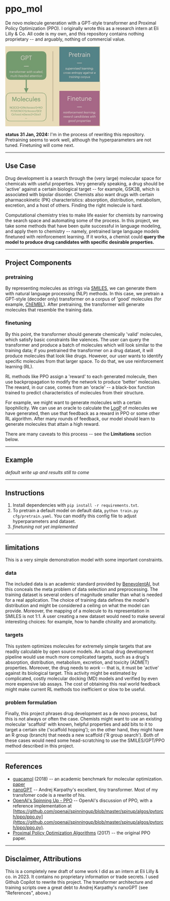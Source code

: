 # ppo_mol

De novo molecule generation with a GPT-style transformer and Proximal Policy Optimization (PPO). I originally wrote this as a research intern at Eli Lilly & Co. All code is my own, and this repository contains nothing proprietary -- and arguably, nothing of commercial value.

<img alt="An overview graphic showing the project phases of pretraining and finetuning." src="ppo_mol_ov.jpg" width=300px>

**status 31 Jan, 2024:** I'm in the process of rewriting this repository. Pretraining seems to work well, although the hyperparameters are not tuned. Finetuning will come next.

---
## Use Case
Drug development is a search through the (very large) molecular space for chemicals with useful properties. Very generally speaking, a drug should be 'active' against a certain biological target -- for example, GSK3B, which is associated with bipolar disorder. Chemists also want drugs with certain pharmacokinetic (PK) characteristics: absorption, distribution, metabolism, excretion, and a host of others. Finding the right molecule is hard.

Computational chemistry tries to make life easier for chemists by narrowing the search space and automating some of the process. In this project, we take some methods that have been quite successful in language modeling, and apply them to chemistry -- namely, pretrained large language models finetuned with reinforcement learning. If it works, a chemist could **query the model to produce drug candidates with specific desirable properties.**

---
## Project Components
### pretraining
By representing molecules as strings via [SMILES](https://en.wikipedia.org/wiki/Simplified_molecular-input_line-entry_system), we can generate them with natural language processing (NLP) methods. In this case, we pretrain a GPT-style (decoder only) transformer on a corpus of 'good' molecules (for example, [ChEMBL](https://en.wikipedia.org/wiki/ChEMBL)). After pretraining, the transformer will generate molecules that resemble the training data.

### finetuning
By this point, the transformer should generate chemically 'valid' molecules, which satisfy basic constraints like valences. The user can query the transformer and produce a batch of molecules which will look similar to the training data; if you pretrained the transformer on a drug dataset, it will produce molecules that look like drugs.  However, our user wants to identify specific molecules from that larger space. To do that, we use reinforcement learning (RL).

RL methods like PPO assign a 'reward' to each generated molecule, then use backpropagation to modify the network to produce 'better' molecules. The reward, in our case, comes from an 'oracle' -- a black-box function trained to predict characteristics of molecules from their structure.

For example, we might want to generate molecules with a certain lipophilicity. We can use an oracle to calculate the [LogP](https://en.wikipedia.org/wiki/Partition_coefficient) of molecules we have generated, then use that feedback as a reward in PPO or some other RL algorithm. After many rounds of feedback, our model should learn to generate molecules that attain a high reward.

There are many caveats to this process -- see the **Limitations** section below.

---
## Example

*default write up and results still to come*

---
## Instructions
1. Install dependencies with `pip install -r requirements.txt`.
2. To pretrain a default model on default data, `python train.py cfg/pretrain.yaml`. You can modify this config file to adjust hyperparameters and dataset.
3. *finetuning not yet implemented*

---
## limitations
This is a very simple demonstration model with some important constraints.
### data
The included data is an academic standard provided by [BenevolentAI](https://github.com/BenevolentAI/guacamol), but this conceals the meta problem of data selection and preprocessing. The training dataset is several orders of magnitude smaller than what is needed for a real application. The choice of training data defines the model's distribution and might be considered a ceiling on what the model can provide. Moreover, the mapping of a molecule to its representation in SMILES is not 1:1. A user creating a new dataset would need to make several interesting choices: for example, how to handle chirality and aromaticity.

### targets
This system optimizes molecules for extremely simple targets that are readily calculable by open source models. An actual drug development pipeline would use much more complicated targets, such as a drug's absorption, distribution, metabolism, excretion, and toxicity (ADMET) properties. Moreover, the drug needs to *work* -- that is, it must be 'active' against its biological target. This activity might be estimated by complicated, costly molecular docking (MD) models and verified by even more expensive lab assays. The cost of obtaining this real world feedback might make current RL methods too inefficient or slow to be useful.

### problem formulation
Finally, this project phrases drug development as a de novo process, but this is not always or often the case. Chemists might want to use an existing molecular 'scaffold' with known, helpful properties and add bits to it to target a certain site ('scaffold hopping'); on the other hand, they might have an R group (branch) that needs a new scaffold ('R group search'). Both of these cases would need some head-scratching to use the SMILES/GPT/PPO method described in this project.

---
## References
* [guacamol](https://github.com/BenevolentAI/guacamol) (2018) -- an academic benchmark for molecular optimization. [paper](https://arxiv.org/abs/1811.09621)
* [nanoGPT](https://github.com/karpathy/nanoGPT) -- Andrej Karpathy's excellent, tiny transformer. Most of my transfomer code is a rewrite of his.
* [OpenAI's Spinning Up - PPO](https://spinningup.openai.com/en/latest/algorithms/ppo.html) -- OpenAI's discussion of PPO, with a reference implementation at [https://github.com/openai/spinningup/blob/master/spinup/algos/pytorch/ppo/ppo.py](https://github.com/openai/spinningup/blob/master/spinup/algos/pytorch/ppo/ppo.py).
* [Proximal Policy Optimization Algorithms](https://arxiv.org/abs/1707.06347) (2017) -- the original PPO paper.
---
## Disclaimer, Attributions
This is a completely new draft of some work I did as an intern at Eli Lilly & co. in 2023. It contains no proprietary information or trade secrets. I used Github Copilot to rewrite this project. The transformer architecture and training scripts owe a great debt to Andrej Karpathy's nanoGPT (see "References", above.)
